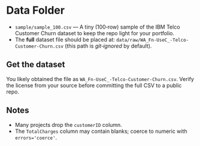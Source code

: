 # Data Folder

- `sample/sample_100.csv` — A tiny (100‑row) sample of the IBM Telco Customer Churn dataset to keep the repo light for your portfolio.
- The **full** dataset file should be placed at: `data/raw/WA_Fn-UseC_-Telco-Customer-Churn.csv` (this path is *git‑ignored* by default).

## Get the dataset
You likely obtained the file as `WA_Fn-UseC_-Telco-Customer-Churn.csv`. Verify the license from your source before committing the full CSV to a public repo.

## Notes
- Many projects drop the `customerID` column.
- The `TotalCharges` column may contain blanks; coerce to numeric with `errors='coerce'`.
